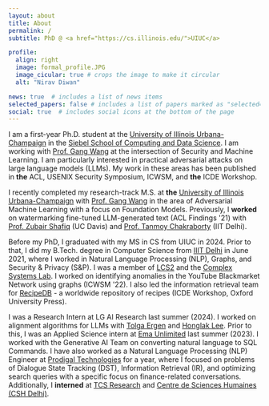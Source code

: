 ```yaml
---
layout: about
title: About
permalink: /
subtitle: PhD @ <a href="https://cs.illinois.edu/">UIUC</a>

profile:
  align: right
  image: formal_profile.JPG
  image_cicular: true # crops the image to make it circular
  alt: "Nirav Diwan"

news: true  # includes a list of news items
selected_papers: false # includes a list of papers marked as "selected={true}"
social: true  # includes social icons at the bottom of the page
---
```

I am a first-year Ph.D. student at the [University of Illinois Urbana-Champaign](https://cs.illinois.edu/) in the [Siebel School of Computing and Data Science](https://siebelschool.illinois.edu/). I am working with [Prof. Gang Wang](https://gangw.cs.illinois.edu/) at the intersection of Security and Machine Learning. I am particularly interested in practical adversarial attacks on large language models (LLMs). My work in these areas has been published in **the** ACL, USENIX Security Symposium, ICWSM, and **the** ICDE Workshop.

I recently completed my research-track M.S. at **the** [University of Illinois Urbana-Champaign](https://cs.illinois.edu/) with [Prof. Gang Wang](https://gangw.cs.illinois.edu/) in the area of Adversarial Machine Learning with a focus on Foundation Models. Previously, I **worked** on watermarking fine-tuned LLM-generated text (ACL Findings '21) with [Prof. Zubair Shafiq](https://web.cs.ucdavis.edu/~zubair/) (UC Davis) and [Prof. Tanmoy Chakraborty](https://tanmoychak.com/) (IIT Delhi).

Before my PhD, I graduated with my MS in CS from UIUC in 2024. Prior to that, I did my B.Tech. degree in Computer Science from [IIIT Delhi](https://www.iitg.ac.in/) in June 2021, where I worked in Natural Language Processing (NLP), Graphs, and Security & Privacy (S&P). I was a member of [LCS2](https://lcs2.in/) and the [Complex Systems Lab](https://cosylab.iiitd.edu.in/). I worked on identifying anomalies in the YouTube Blackmarket Network using graphs (ICWSM '22). I also led the information retrieval team for [RecipeDB](https://cosylab.iiitd.edu.in/recipedb/) - a worldwide repository of recipes (ICDE Workshop, Oxford University Press).

I was a Research Intern at LG AI Research last summer (2024). I worked on alignment algorithms for LLMs with [Tolga Ergen](https://tolgaergen.github.io/) and [Honglak Lee](https://web.eecs.umich.edu/~honglak/). Prior to this, I was an Applied Science intern at [Ema Unlimited](https://ema.co/) last summer (2023). I worked with the Generative AI Team on converting natural language to SQL Commands. I have also worked as a Natural Language Processing (NLP) Engineer at [Prodigal Technologies](https://www.prodigaltech.com/) for a year, where I focused on problems of Dialogue State Tracking (DST), Information Retrieval (IR), and optimizing search queries with a specific focus on finance-related conversations. Additionally, I **interned** at [TCS Research](https://www.tcs.com/what-we-do/research) and [Centre de Sciences Humaines (CSH Delhi)](https://www.csh-delhi.com/).